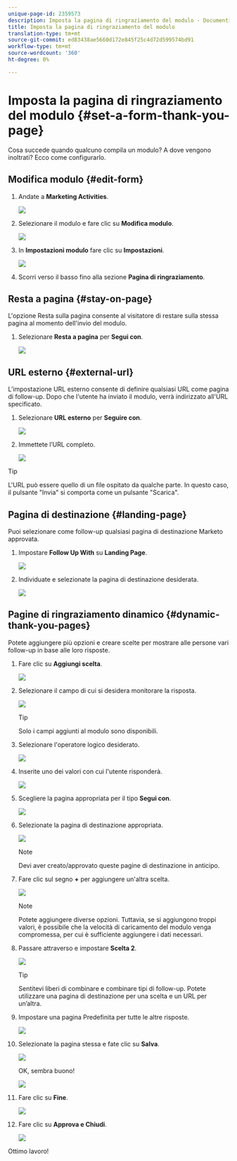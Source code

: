 ```yaml
---
unique-page-id: 2359573
description: Imposta la pagina di ringraziamento del modulo - Documenti Marketo - Documentazione del prodotto
title: Imposta la pagina di ringraziamento del modulo
translation-type: tm+mt
source-git-commit: ed83438ae5660d172e845f25c4d72d599574bd91
workflow-type: tm+mt
source-wordcount: '360'
ht-degree: 0%

---
```



# Imposta la pagina di ringraziamento del modulo {#set-a-form-thank-you-page}

Cosa succede quando qualcuno compila un modulo? A dove vengono inoltrati? Ecco come configurarlo.

## Modifica modulo {#edit-form}

1. Andate a **Marketing Activities**.

   ![](assets/login-marketing-activities-5.png)

1. Selezionare il modulo e fare clic su **Modifica modulo**.

   ![](assets/image2014-9-15-17-3a34-3a14.png)

1. In **Impostazioni modulo** fare clic su **Impostazioni**.

   ![](assets/image2014-9-15-17-3a34-3a21.png)

1. Scorri verso il basso fino alla sezione **Pagina di ringraziamento**.

## Resta a pagina {#stay-on-page}

L&#39;opzione Resta sulla pagina consente al visitatore di restare sulla stessa pagina al momento dell&#39;invio del modulo.

1. Selezionare **Resta a pagina** per **Segui con**.

   ![](assets/image2014-9-15-17-3a34-3a35.png)

## URL esterno {#external-url}

L’impostazione URL esterno consente di definire qualsiasi URL come pagina di follow-up. Dopo che l&#39;utente ha inviato il modulo, verrà indirizzato all&#39;URL specificato.

1. Selezionare **URL esterno** per **Seguire con**.

   ![](assets/image2014-9-15-17-3a34-3a45.png)

1. Immettete l’URL completo.

   ![](assets/image2014-9-15-17-3a34-3a53.png)

>[!TIP]
>
>L&#39;URL può essere quello di un file ospitato da qualche parte. In questo caso, il pulsante &quot;Invia&quot; si comporta come un pulsante &quot;Scarica&quot;.

## Pagina di destinazione {#landing-page}

Puoi selezionare come follow-up qualsiasi pagina di destinazione Marketo approvata.

1. Impostare **Follow Up With** su **Landing Page**.

   ![](assets/image2014-9-15-17-3a37-3a52.png)

1. Individuate e selezionate la pagina di destinazione desiderata.

   ![](assets/image2014-9-15-17-3a37-3a59.png)

## Pagine di ringraziamento dinamico {#dynamic-thank-you-pages}

Potete aggiungere più opzioni e creare scelte per mostrare alle persone vari follow-up in base alle loro risposte.

1. Fare clic su **Aggiungi scelta**.

   ![](assets/image2014-9-15-17-3a38-3a6.png)

1. Selezionare il campo di cui si desidera monitorare la risposta.

   ![](assets/image2014-9-15-17-3a38-3a12.png)

   >[!TIP]
   >
   >Solo i campi aggiunti al modulo sono disponibili.

1. Selezionare l&#39;operatore logico desiderato.

   ![](assets/image2014-9-15-17-3a38-3a31.png)

1. Inserite uno dei valori con cui l&#39;utente risponderà.

   ![](assets/image2014-9-15-17-3a38-3a40.png)

1. Scegliere la pagina appropriata per il tipo **Segui con**.

   ![](assets/image2014-9-15-17-3a38-3a51.png)

1. Selezionate la pagina di destinazione appropriata.

   ![](assets/image2014-9-15-17-3a39-3a3.png)

   >[!NOTE]
   >
   >Devi aver creato/approvato queste pagine di destinazione in anticipo.

1. Fare clic sul segno **+** per aggiungere un&#39;altra scelta.

   ![](assets/image2014-9-15-17-3a39-3a25.png)

   >[!NOTE]
   >
   >Potete aggiungere diverse opzioni. Tuttavia, se si aggiungono troppi valori, è possibile che la velocità di caricamento del modulo venga compromessa, per cui è sufficiente aggiungere i dati necessari.

1. Passare attraverso e impostare **Scelta 2**.

   ![](assets/image2014-9-15-17-3a39-3a44.png)

   >[!TIP]
   >
   >Sentitevi liberi di combinare e combinare tipi di follow-up. Potete utilizzare una pagina di destinazione per una scelta e un URL per un’altra.

1. Impostare una pagina Predefinita per tutte le altre risposte.

   ![](assets/image2014-9-15-17-3a40-3a10.png)

1. Selezionate la pagina stessa e fate clic su **Salva**.

   ![](assets/image2014-9-15-17-3a40-3a26.png)

   OK, sembra buono!

   ![](assets/image2014-9-15-17-3a40-3a34.png)

1. Fare clic su **Fine**.

   ![](assets/image2014-9-15-17-3a40-3a42.png)

1. Fare clic su **Approva e Chiudi**.

   ![](assets/image2014-9-15-17-3a41-3a0.png)

Ottimo lavoro!

